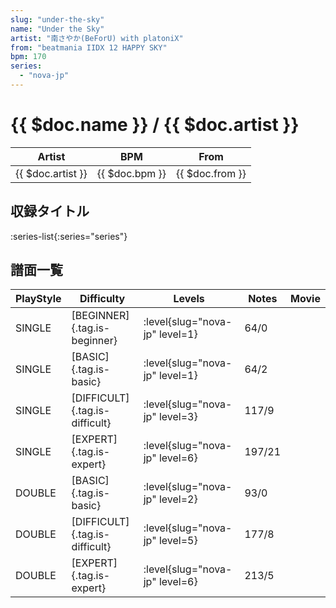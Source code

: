 ```yaml
---
slug: "under-the-sky"
name: "Under the Sky"
artist: "南さやか(BeForU) with platoniX"
from: "beatmania IIDX 12 HAPPY SKY"
bpm: 170
series:
  - "nova-jp"
---
```


# {{ $doc.name }} / {{ $doc.artist }}

|Artist|BPM|From|
|------|---|----|
|{{ $doc.artist }}|{{ $doc.bpm }}|{{ $doc.from }}|

## 収録タイトル

:series-list{:series="series"}

## 譜面一覧

|PlayStyle|Difficulty|Levels|Notes|Movie|
|---------|----------|------|-----|-----|
|SINGLE|[BEGINNER]{.tag.is-beginner}|:level{slug="nova-jp" level=1}|64/0||
|SINGLE|[BASIC]{.tag.is-basic}|:level{slug="nova-jp" level=1}|64/2||
|SINGLE|[DIFFICULT]{.tag.is-difficult}|:level{slug="nova-jp" level=3}|117/9||
|SINGLE|[EXPERT]{.tag.is-expert}|:level{slug="nova-jp" level=6}|197/21||
|DOUBLE|[BASIC]{.tag.is-basic}|:level{slug="nova-jp" level=2}|93/0||
|DOUBLE|[DIFFICULT]{.tag.is-difficult}|:level{slug="nova-jp" level=5}|177/8||
|DOUBLE|[EXPERT]{.tag.is-expert}|:level{slug="nova-jp" level=6}|213/5||
